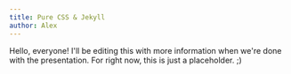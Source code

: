 ```yaml
---
title: Pure CSS & Jekyll
author: Alex
---
```


Hello, everyone! I'll be editing this with more information when we're
done with the presentation. For right now, this is just a placeholder. ;)
